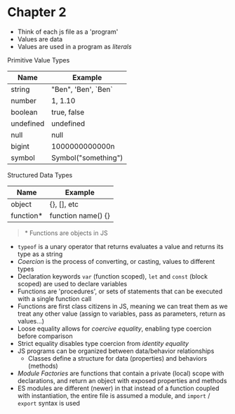 # Chapter 2

- Think of each js file as a 'program'
- Values are data
- Values are used in a program as _literals_

Primitive Value Types

| Name      | Example               |
| --------- | --------------------- |
| string    | "Ben", 'Ben', \`Ben\` |
| number    | 1, 1.10               |
| boolean   | true, false           |
| undefined | undefined             |
| null      | null                  |
| bigint    | 1000000000000n        |
| symbol    | Symbol("something")   |

Structured Data Types

| Name       | Example            |
| ---------- | ------------------ |
| object     | {}, [], etc        |
| function\* | function name() {} |

> \* Functions are objects in JS

- `typeof` is a unary operator that returns evaluates a value and returns its type as a string
- _Coercion_ is the process of converting, or casting, values to different types
- Declaration keywords `var` (function scoped), `let` and `const` (block scoped) are used to declare variables
- Functions are 'procedures', or sets of statements that can be executed with a single function call
- Functions are first class citizens in JS, meaning we can treat them as we treat any other value (assign to variables, pass as parameters, return as values...)
- Loose equality allows for _coercive equality_, enabling type coercion before comparison
- Strict equality disables type coercion from _identity equality_
- JS programs can be organized between data/behavior relationships
  - Classes define a structure for data (properties) and behaviors (methods)
- _Module Factories_ are functions that contain a private (local) scope with declarations, and return an object with exposed properties and methods
- ES modules are different (newer) in that instead of a function coupled with instantiation, the entire file is assumed a module, and `import` / `export` syntax is used
